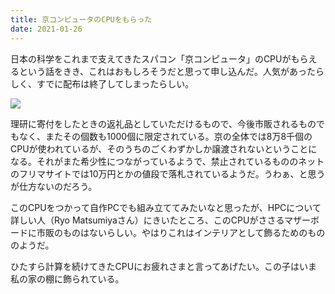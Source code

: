 ```yaml
---
title: 京コンピュータのCPUをもらった
date: 2021-01-26
---
```


日本の科学をこれまで支えてきたスパコン「京コンピュータ」のCPUがもらえるという話をきき、これはおもしろそうだと思って申し込んだ。人気があったらしく、すでに配布は終了してしまったらしい。

![](https://img.xar.sh/i-XVVmJCT-X2.jpg)

理研に寄付をしたときの返礼品としていただけるもので、今後市販されるものでもなく、またその個数も1000個に限定されている。京の全体では8万8千個のCPUが使われているが、そのうちのごくわずかしか譲渡されないということになる。それがまた希少性につながっているようで、禁止されているもののネットのフリマサイトでは10万円とかの値段で落札されているようだ。うわぁ、と思うが仕方ないのだろう。

このCPUをつかって自作PCでも組み立ててみたいなと思ったが、HPCについて詳しい人（Ryo Matsumiyaさん）にきいたところ、このCPUがささるマザーボードに市販のものはないらしい。やはりこれはインテリアとして飾るためのもののようだ。

ひたすら計算を続けてきたCPUにお疲れさまと言ってあげたい。この子はいま私の家の棚に飾られている。
